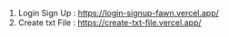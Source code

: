 1. Login Sign Up : https://login-signup-fawn.vercel.app/
2. Create txt File : https://create-txt-file.vercel.app/
